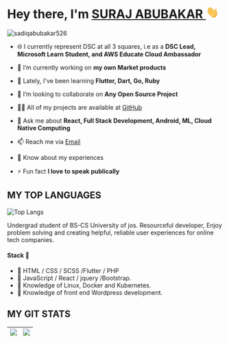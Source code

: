 
<h1>Hey there, I'm <a  href="https://https://github.com/sadiqabubakar526">SURAJ ABUBAKAR </a> <img  src="https://raw.githubusercontent.com/ABSphreak/ABSphreak/master/gifs/Hi.gif" width="30px"></h1>
<p align="left"> <img src="https://komarev.com/ghpvc/?username=sadiqabubakar526&label=Profile%20views&color=red&style=flat" alt="sadiqabubakar526" /> </p>

- 🌐 I currently represent DSC at all 3 squares, i.e as a **DSC Lead, Microsoft Learn Student, and AWS Educate Cloud Ambassador**

- 🔭 I’m currently working on **my own Market products**

- 🌱 Lately, I've been learning **Flutter, Dart, Go, Ruby**

- 👯 I’m looking to collaborate on **Any Open Source Project**

- 👨‍💻 All of my projects are available at [GitHub](github.com/sadiqabubakar526)

- 💬 Ask me about **React, Full Stack Development, Android, ML, Cloud Native Computing**

- 📫 Reach me via [Email](mailto:surajabubakar443@gmail.com)

- 📄 Know about my experiences

- ⚡ Fun fact **I love to speak publically**


## MY TOP LANGUAGES
![Top Langs](https://github-readme-stats.vercel.app/api/top-langs/?username=sadiqabubakar526&theme=radical&title_color=8E2DE2&text_color=fff)

Undergrad student of BS-CS University of jos. Resourceful developer, Enjoy problem solving and creating helpful, reliable user experiences for online tech
companies.

#### Stack :blue_book:

- :paperclip: HTML / CSS / SCSS /Flutter / PHP 
- :paperclip: JavaScript / React / jquery /Bootstrap.
- :paperclip: Knowledge of Linux, Docker and Kubernetes.
- :paperclip: Knowledge of front end Wordpress development.

## MY GIT STATS
|<img src="https://github-readme-stats.vercel.app/api?username=sadiqabubakar526&&show_icons=true&&show_border=true&&theme=radical&&count_private=true"/>|<img src="https://github-readme-streak-stats.herokuapp.com/?user=sadiqabubakar526&&theme=radical&&show_border=true&&show_icons=true"/>|
|---|---|

